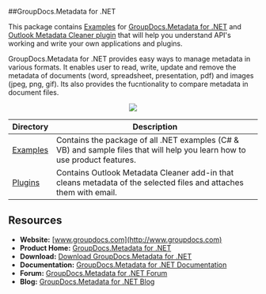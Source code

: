 ##GroupDocs.Metadata for .NET

This package contains [Examples](https://github.com/groupdocsmetadata/GroupDocs_Metadata_NET/tree/master/Examples) for [GroupDocs.Metadata for .NET](http://groupdocs.com/dot-net/document-metadata-library) and [Outlook Metadata Cleaner plugin](https://github.com/usmanazizgroupdocs/GroupDocs_Metadata_NET/tree/master/Plugins/Outlook%20Metadata%20Cleaner) that will help you understand API's working and write your own applications and plugins.

GroupDocs.Metadata for .NET provides easy ways to manage metadata in various formats. It enables user to read, write, update and remove the metadata of documents (word, spreadsheet, presentation, pdf) and images (jpeg, png, gif). Its also provides the fucntionality to compare metadata in document files.

<p align="center">

  <a title="Download complete GroupDocs.Metadata for .NET source code" href="https://github.com/groupdocsmetadata/GroupDocs_Metadata_NET/archive/master.zip">
	<img src="https://raw.github.com/AsposeExamples/java-examples-dashboard/master/images/downloadZip-Button-Large.png" />
  </a>
</p>

Directory | Description
--------- | -----------
[Examples](https://github.com/groupdocsmetadata/GroupDocs_Metadata_NET/tree/master/Examples)  | Contains the package of all .NET examples (C# & VB) and sample files that will help you learn how to use product features.
[Plugins](https://github.com/usmanazizgroupdocs/GroupDocs_Metadata_NET/tree/master/Plugins/Outlook%20Metadata%20Cleaner) | Contains Outlook Metadata Cleaner add-in that cleans metadata of the selected files and attaches them with email.

## Resources

+ **Website:** [www.groupdocs.com](http://www.groupdocs.com)
+ **Product Home:** [GroupDocs.Metadata for .NET](http://groupdocs.com/dot-net/document-metadata-library)
+ **Download:** [Download GroupDocs.Metadata for .NET](http://groupdocs.com/Community/files/8/.net-libraries/groupdocs_metadata_for_.net/default.aspx)
+ **Documentation:** [GroupDocs.Metadata for .NET Documentation](http://groupdocs.com/docs/display/metadatanet/Introducing+GroupDocs.Metadata+for+.NET)
+ **Forum:** [GroupDocs.Metadata for .NET Forum](http://groupdocs.com/Community/forums/groupdocs.metadata-product-family/48/showforum.aspx)
+ **Blog:** [GroupDocs.Metadata for .NET Blog](#)
